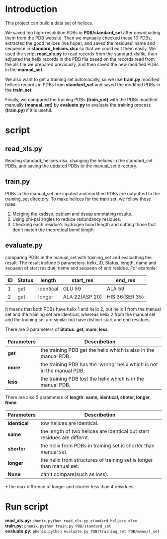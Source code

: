 # Introduction
This project can build a data set of helices. 

We saved ten high-resolution PDBs in **PDB/standard_set** after downloading them from the PDB website. Then we manually checked these 10 PDBs, extracted the good helices (we hope), and saved the residues' name and sequence in **standard_helices.xlsx**  so that we could edit them easily. We used the script **read_xls.py** to read records from the standard.xlsfile,  then adjusted the helix records in the PDB file based on the records read from the xls file we prepared previously,  and then saved the new modified PDBs in the **manual_set**. 

We also want to get a training set automacally, so we use **train.py** modified helices records in PDBs from **standard_set** and saved the modified PDBs in the **train_set**. 

Finally, we compared the training PDBs **(train_set)** with the PDBs modified manually **(manual_set)** by **evaluate.py** to evaluate the training process **(train.py)**  if it is useful.
# script
## read_xls.py
Reading standard_helices.xlsx, changing the helices in the standard_set PDBs, and saving the updated PDBs to the manual_set directory.

## train.py
PDBs in the manual_set are inputed and modified PDBs are outputted to the training_set directory.  To make helices for the train set, we follow these rules:

1. Merging the ksdssp, cablam and dsssp annotating results.
2. Using phi-psi angles to reduce redundancy residues.
3. Checking each residue's hydrogen bond length and cutting those that don't match the theoretical bond length.

## evaluate.py
comparing PDBs in the manual_set with training_set and evaluatting the result. The result include 5 parameters: helix_ID, Status, length,  name and sequeen of start residue, name and sequeen of end residue. 
For example:

|ID|Status|length|start_res|end_res|
|--|------|------|---------|-------|
|1 | get  |identical|GLU  59 |ALA  59|
|2 | get  |longer   |ALA  22(ASP  20) |HIS  36(SER  35)|


It means that both PDBs have helix 1 and helix 2, but helix 1 from the manual set and the training set are identical, whereas helix 2 from the manual set and the training set are similar but have distinct start and end residues.

There are 3 parameters of  **Status**: **get, more, less**. 

|Parameters |Describetion|
|-----------|------------|
|**get**    |the training PDB get the helix which is also in the manual PDB.
|**more**   |the training PDB has the 'wrong' helix which is not in the manual PDB.
|**less**   |the training PDB lost the helix which is in the manual PDB. 

There are also 5 parameters of **length**: **same, identical, shoter, longer, None**.

|Parameters |Describetion|
|-----------|------------|
|**identical**|tow helices are identical.
|**same**   |the length of two helices are identical but start residues are differnt.
|**shorter**|the helix from PDBs in training set is shorter than manual set.
|**longer** |the helix from structures of training set is longer than manual set. 
|**None**   | can't compare(such as loss).

*The max diffrence of longer and shorter less than 4 reisidues.
# Run script
**read_xls.py:** `phenix.python read_xls.py standard_helices.xlsx`  
**train.py:** `phenix.python train.py PDB/standard_set`  
**evaluate.py:** `phenix.python evaluate.py PDB/training_set PDB/manual_set`
